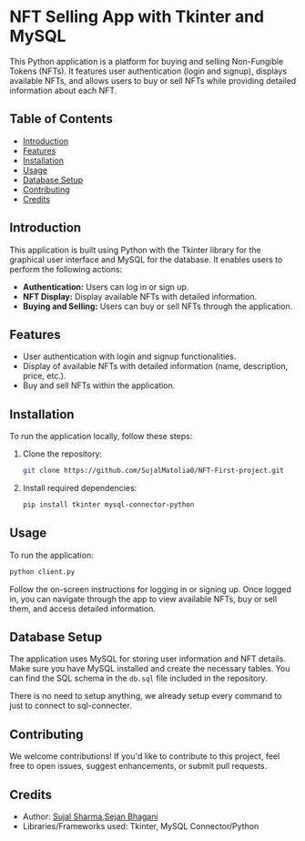 
# NFT Selling App with Tkinter and MySQL

This Python application is a platform for buying and selling Non-Fungible Tokens (NFTs). It features user authentication (login and signup), displays available NFTs, and allows users to buy or sell NFTs while providing detailed information about each NFT.

## Table of Contents
- [Introduction](#introduction)
- [Features](#features)
- [Installation](#installation)
- [Usage](#usage)
- [Database Setup](#database-setup)
- [Contributing](#contributing)
- [Credits](#credits)

## Introduction

This application is built using Python with the Tkinter library for the graphical user interface and MySQL for the database. It enables users to perform the following actions:
- **Authentication:** Users can log in or sign up.
- **NFT Display:** Display available NFTs with detailed information.
- **Buying and Selling:** Users can buy or sell NFTs through the application.

## Features

- User authentication with login and signup functionalities.
- Display of available NFTs with detailed information (name, description, price, etc.).
- Buy and sell NFTs within the application.

## Installation

To run the application locally, follow these steps:

1. Clone the repository:
    ```bash
    git clone https://github.com/SujalMatolia0/NFT-First-project.git
    ```

2. Install required dependencies:
    ```bash
    pip install tkinter mysql-connector-python
    ```

## Usage

To run the application:

```bash
python client.py
```

Follow the on-screen instructions for logging in or signing up. Once logged in, you can navigate through the app to view available NFTs, buy or sell them, and access detailed information.


## Database Setup

The application uses MySQL for storing user information and NFT details. Make sure you have MySQL installed and create the necessary tables. You can find the SQL schema in the `db.sql` file included in the repository.

There is no need to setup anything, we already setup every command to just to connect to sql-connecter. 

## Contributing

We welcome contributions! If you'd like to contribute to this project, feel free to open issues, suggest enhancements, or submit pull requests.

## Credits

- Author: [Sujal Sharma](https://github.com/SujalMatolia0),[Sejan Bhagani](https://github.com/Sejanbagani1402)
- Libraries/Frameworks used: Tkinter, MySQL Connector/Python

